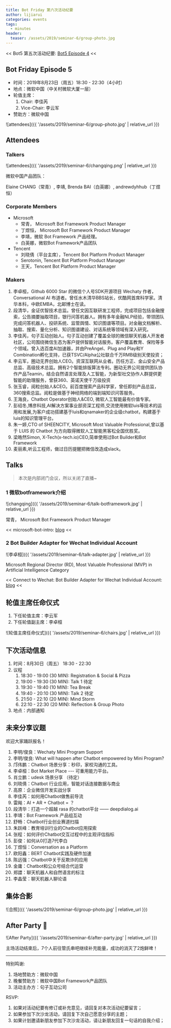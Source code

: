 ```yaml
---
title: Bot Friday 第六次活动纪要
author: lijiarui
categories: events
tags:
  - minutes
header:
  teaser: /assets/2019/seminar-6/group-photo.jpg
---
```


<< Bot5 第五次活动纪要: [Bot5 Episode 4](https://bot5.club/events/seminar-minutes-5) <<

## Bot Friday Episode 5

- 时间：2019年8月23日（周五）18:30 - 22:30（4小时）
- 地点：微软中国（中关村微软大厦一层）
- 轮值主席：
    1. Chair: 李佳芮
    1. Vice-Chair: 李云军
- 赞助方：微软中国

![attendees]({{ '/assets/2019/seminar-6/group-photo.jpg' | relative_url }})

## Attendees

### Talkers

![attendees]({{ '/assets/2019/seminar-6/changqing.png' | relative_url }})

微软中国产品团队：

Elaine CHANG（常青）, 李靖, Brenda BAI（白英娜）, andrewdyhhub（丁煜恒）

### Corporate Members

- Microsoft
  - 常青， Microsoft Bot Framework Product Manager
  - 丁煜恒， Microsoft Bot Framework Product Manager
  - 李靖，微软 Bot Framework 产品经理。
  - 白英娜，微软Bot Framework产品团队
- Tencent
  - 刘晓倩（平台主席），Tencent Bot Platform Product Manager
  - Serotonin, Tencent Bot Platform Product Manager
  - 王天，Tencent Bot Platform Product Manager

### Makers

1. 李卓桓，Github 6000 Star 的微信个人号SDK开源项目 Wechaty 作者，Conversational AI 布道者。曾任水木清华BBS站长，优酷网首席科学家。清华本科，中欧EMBA，北邮博士在读。
1. 段清华，金证优智技术总监。曾任文因互联研发工程师，完成项目包括金融搜索，公告摘要抽取项目，银行问答机器人。拥有多年金融NLP经验，带领团队完成问答机器人、投研系统、监管舆情、知识图谱等项目。对金融文档解析、抽取、搜索、量化分析、知识图谱建设、对话系统等领域有深入研究。
1. 李佳芮，句子互动创始人。句子互动创建了覆盖全球的微信聊天机器人开发者社区，公司围绕微信生态为客户提供智能对话服务。客户覆盖教育、保险等多个领域。曾入选百度AI加速器，并由PreAngel、Plug and Play和Y Combination孵化支持，已获TSVC/Alpha公社联合千万RMB级别天使投资；
1. 李云军，圈动无界创始人CEO。资深互联网从业者。历任方正、金山安全产品总监、高级技术总监。拥有2个智能排版算法专利。圈动无界公司提供团队协作产品Teamin，结合自然语言处理及人工智能，为新型社交协作人群提供更智能的助理服务，曾获360、英诺天使千万级投资
1. 张玉睿，阅粒创始人&CEO。前百度搜索产品科学家，曾任即刻产品总监，360搜索总监。阅粒是做基于神经网络的端到端知识问答服务。
1. 王海良，Chatbot Operator创始人&CEO, 微软人工智能最有价值专家。
1. 彭绍冬,博彦科技,AI解决方案事业部资深工程师,交流使用微软luis等技术的运用和发展,为客户成功搭建基于luis和qnamaker的企业级chatbot，构建基于luis的知识管理平台。
1. 朱一婷,CTO of SHEENCITY, Microsoft Most Valuable Professional,曾以基于 LUIS 的 Chatbot 为方向取得微软人工智能黑客松全国优胜奖。
1. 梁皓然Simon, X-Tech(x-tech.io)CEO,简单使用过Bot Builder和Bot Framework
1. 麦丽素,听云工程师，做过日历提醒把微信改造成slack。

## Talks

> 本次是内部闭门会议，所以关闭了直播~

### 1 微软botframework介绍

![changqing]({{ '/assets/2019/seminar-6/talk-botframework.jpg' | relative_url }})

常青， Microsoft Bot Framework Product Manager

<< microsoft-bot-intro: [blog](https://www.bot5.club/microsoft-bot-intro/) <<

### 2 Bot Builder Adapter for Wechat Individual Account

![李卓桓]({{ '/assets/2019/seminar-6/talk-adapter.jpg' | relative_url }})

Microsoft Regional Director (RD), Most Valuable Professional (MVP) in Artificial Intelligence Category

<< Connect to Wechat: Bot Builder Adapter for Wechat Individual Account: [blog](https://www.bot5.club/talks/botbuilder-wechaty-adapter/) <<

## 轮值主席任命仪式

1. 下任轮值主席：李云军
1. 下任轮值副主席：李卓桓

![轮值主席任命仪式]({{ '/assets/2019/seminar-6/chairs.jpg' | relative_url }})

## 下次活动信息

1. 时间：8月30日（周五） 18:30 - 22:30
1. 议程
    1. 18:30 - 19:00 (30 MIN): Registration & Social & Pizza
    1. 19:00 - 19:30 (30 MIN): Talk 1 待定
    1. 19:30 - 19:40 (10 MIN): Tea Break
    1. 19:40 - 20:10 (30 MIN): Talk 2 待定
    1. 21:50 - 22:10 (20 MIN): Mind Storm
    1. 22:10 - 22:30 (20 MIN): Reflection & Group Photo
1. 地点：内部通知

## 未来分享议题

欢迎大家踊跃报名！

1. 李明/俊良：Wechaty Mini Program Support
1. 李明/俊良: What will happen after Chatbot empowered by Mini Program?
1. 邝伟鹏：Chatbot 场景分享：秒印，家校沟通的工具。
1. 李卓桓：Bot Market Place --- 可重用能力平台。
1. 肖立鹏：udesk 场景分享 （待定）
1. 刘晓倩：Chatbot 行业应用，智能对话连接数据与商业
1. 高原：企业微信开发实战分享
1. 李佳芮：如何用Chatbot做售前导流
1. 雷飚：AI + AR + Chatbot = ？
1. 段清华：打造一个超越 rasa 的chatbot平台 —— deepdialog.ai
1. 李靖：Bot Framework 产品组互动
1. 舒畅：Chatbot行业创业赛道扫描
1. 朱跃峰：教育培训行业的Chatbot应用探索
1. 张程：如何评价Chatbot交互过程中的主观评估指标
1. 彭俊：如何从0打造7代李白
1. 丁煜恒：Conversation as a Platform
1. 欧阳鑫：BERT Chatbot实践及硬件加速
1. 陈远强：Chatbot中关于反欺诈的应用
1. 金庸：Chatbot和公众号结合代运营
1. 郑譞：聊天机器人和自然语言的标注
1. 李晶莹：聊天机器人聊论语

## 集体合影

![合照]({{ '/assets/2019/seminar-6/group-photo.jpg' | relative_url }})

## After Party 🍻

![After Party]({{ '/assets/2019/seminar-6/after-party.jpg' | relative_url }})

主场活动结束后，7个人前往管氏串吧继续补充能量，成功的消灭了2炮鲜啤！

---

特别鸣谢:

1. 场地赞助方：微软中国
1. 晚餐赞助方：微软中国Bot Framework产品团队
1. 活动主办方：句子互动公司

RSVP:

1. 如果对活动纪要有修订或补充意见，请回复对本次活动纪要留言；
1. 如果参加下次沙龙活动，请回复下次自己愿意分享的主题；
1. 如果计划邀请新朋友参加下次沙龙活动，请让新朋友回复一句话的自我介绍；
